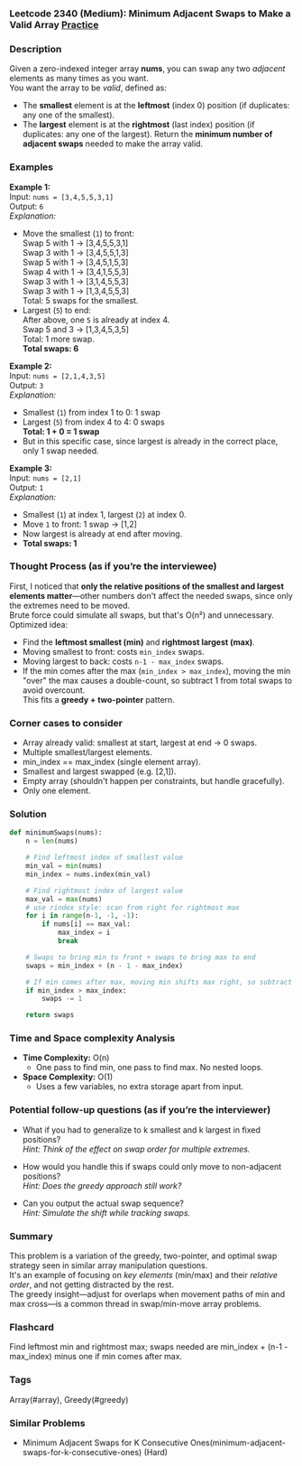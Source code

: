 ### Leetcode 2340 (Medium): Minimum Adjacent Swaps to Make a Valid Array [Practice](https://leetcode.com/problems/minimum-adjacent-swaps-to-make-a-valid-array)

### Description  
Given a zero-indexed integer array **nums**, you can swap any two *adjacent* elements as many times as you want.  
You want the array to be *valid*, defined as:
- The **smallest** element is at the **leftmost** (index 0) position (if duplicates: any one of the smallest).
- The **largest** element is at the **rightmost** (last index) position (if duplicates: any one of the largest).
Return the **minimum number of adjacent swaps** needed to make the array valid.

### Examples  

**Example 1:**  
Input: `nums = [3,4,5,5,3,1]`  
Output: `6`  
*Explanation:*
- Move the smallest (`1`) to front:  
  Swap 5 with 1 → [3,4,5,5,3,1]  
  Swap 3 with 1 → [3,4,5,5,1,3]  
  Swap 5 with 1 → [3,4,5,1,5,3]  
  Swap 4 with 1 → [3,4,1,5,5,3]  
  Swap 3 with 1 → [3,1,4,5,5,3]  
  Swap 3 with 1 → [1,3,4,5,5,3]  
  Total: 5 swaps for the smallest.  
- Largest (`5`) to end:  
  After above, one `5` is already at index 4.  
  Swap 5 and 3 → [1,3,4,5,3,5]  
  Total: 1 more swap.  
  **Total swaps: 6**

**Example 2:**  
Input: `nums = [2,1,4,3,5]`  
Output: `3`  
*Explanation:*
- Smallest (`1`) from index 1 to 0: 1 swap  
- Largest (`5`) from index 4 to 4: 0 swaps  
  **Total: 1 + 0 = 1 swap**
- But in this specific case, since largest is already in the correct place, only 1 swap needed.

**Example 3:**  
Input: `nums = [2,1]`  
Output: `1`  
*Explanation:*
- Smallest (`1`) at index 1, largest (`2`) at index 0.
- Move `1` to front: 1 swap → [1,2]
- Now largest is already at end after moving.
- **Total swaps: 1**

### Thought Process (as if you’re the interviewee)  
First, I noticed that **only the relative positions of the smallest and largest elements matter**—other numbers don't affect the needed swaps, since only the extremes need to be moved.  
Brute force could simulate all swaps, but that's O(n²) and unnecessary.  
Optimized idea:  
- Find the **leftmost smallest (min)** and **rightmost largest (max)**.  
- Moving smallest to front: costs `min_index` swaps.  
- Moving largest to back: costs `n-1 - max_index` swaps.  
- If the min comes after the max (`min_index > max_index`), moving the min "over" the max causes a double-count, so subtract 1 from total swaps to avoid overcount.  
This fits a **greedy + two-pointer** pattern.

### Corner cases to consider  
- Array already valid: smallest at start, largest at end → 0 swaps.
- Multiple smallest/largest elements.
- min_index == max_index (single element array).
- Smallest and largest swapped (e.g. [2,1]).
- Empty array (shouldn't happen per constraints, but handle gracefully).
- Only one element.

### Solution

```python
def minimumSwaps(nums):
    n = len(nums)

    # Find leftmost index of smallest value
    min_val = min(nums)
    min_index = nums.index(min_val)

    # Find rightmost index of largest value
    max_val = max(nums)
    # use rindex style: scan from right for rightmost max
    for i in range(n-1, -1, -1):
        if nums[i] == max_val:
            max_index = i
            break

    # Swaps to bring min to front + swaps to bring max to end
    swaps = min_index + (n - 1 - max_index)

    # If min comes after max, moving min shifts max right, so subtract 1
    if min_index > max_index:
        swaps -= 1

    return swaps
```

### Time and Space complexity Analysis  

- **Time Complexity:** O(n)
  - One pass to find min, one pass to find max. No nested loops.
- **Space Complexity:** O(1)
  - Uses a few variables, no extra storage apart from input.

### Potential follow-up questions (as if you’re the interviewer)  

- What if you had to generalize to k smallest and k largest in fixed positions?  
  *Hint: Think of the effect on swap order for multiple extremes.*

- How would you handle this if swaps could only move to non-adjacent positions?  
  *Hint: Does the greedy approach still work?*

- Can you output the actual swap sequence?  
  *Hint: Simulate the shift while tracking swaps.*

### Summary
This problem is a variation of the greedy, two-pointer, and optimal swap strategy seen in similar array manipulation questions.  
It's an example of focusing on *key elements* (min/max) and their *relative order*, and not getting distracted by the rest.  
The greedy insight—adjust for overlaps when movement paths of min and max cross—is a common thread in swap/min-move array problems.


### Flashcard
Find leftmost min and rightmost max; swaps needed are min_index + (n-1 - max_index) minus one if min comes after max.

### Tags
Array(#array), Greedy(#greedy)

### Similar Problems
- Minimum Adjacent Swaps for K Consecutive Ones(minimum-adjacent-swaps-for-k-consecutive-ones) (Hard)